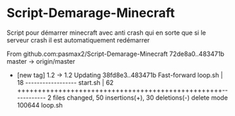 # Script-Demarage-Minecraft
Script pour démarrer minecraft avec anti crash qui en sorte que si le serveur crash il est automatiquement redémarrer


From github.com:pasmax2/Script-Demarage-Minecraft
   72de8a0..483471b  master     -> origin/master
 * [new tag]         1.2        -> 1.2
Updating 38fd8e3..483471b
Fast-forward
 loop.sh  | 18 ------------------
 start.sh | 62 ++++++++++++++++++++++++++++++++++++++++++++++++++------------
 2 files changed, 50 insertions(+), 30 deletions(-)
 delete mode 100644 loop.sh
